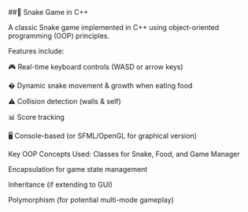 ##🐍 Snake Game in C++

A classic Snake game implemented in C++ using object-oriented programming (OOP) principles. 

Features include:

🎮 Real-time keyboard controls (WASD or arrow keys)

� Dynamic snake movement & growth when eating food

⚠️ Collision detection (walls & self)

📊 Score tracking

🖥️ Console-based (or SFML/OpenGL for graphical version)

Key OOP Concepts Used:
Classes for Snake, Food, and Game Manager

Encapsulation for game state management

Inheritance (if extending to GUI)

Polymorphism (for potential multi-mode gameplay)
